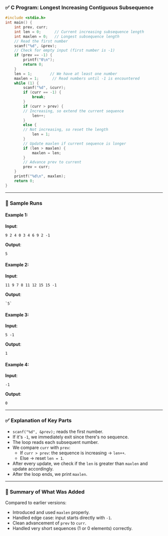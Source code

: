 ### ✅ **C Program: Longest Increasing Contiguous Subsequence**

```c
#include <stdio.h>  
int main() {     
	int prev, curr;     
	int len = 0;      // Current increasing subsequence length     
	int maxlen = 0;   // Longest subsequence length      
	// Read the first number     
	scanf("%d", &prev);      
	// Check for empty input (first number is -1)     
	if (prev == -1) {         
		printf("0\n");         
		return 0;     
	}      
	len = 1;        // We have at least one number     
	maxlen = 1;      // Read numbers until -1 is encountered     
	while (1) {         
		scanf("%d", &curr);          
		if (curr == -1) {             
			break;         
		}          
		if (curr > prev) {             
		// Increasing, so extend the current sequence             
			len++;         
		} 
		else {             
		// Not increasing, so reset the length             
			len = 1;         
		}          
		// Update maxlen if current sequence is longer         
		if (len > maxlen) {             
			maxlen = len;         
		}          
		// Advance prev to current         
		prev = curr;     
	}      
	printf("%d\n", maxlen);      
	return 0; 
}
```

---

### 🧪 **Sample Runs**

#### **Example 1**:

**Input**:  
```
9 2 4 0 3 4 6 9 2 -1  
```
**Output**:  
```
5
```

#### **Example 2**:

**Input**:  
```
11 9 7 8 11 12 15 15 -1  
```
**Output**:  
```
`5`
```

#### **Example 3**:

**Input**:  
```
5 -1  
```
**Output**:  
```
1
```

#### **Example 4**:

**Input**:  
```
-1  
```
**Output**:  
```
0
```

---

### ✅ **Explanation of Key Parts**

- `scanf("%d", &prev);` reads the first number.
- If it's `-1`, we immediately exit since there's no sequence.
- The loop reads each subsequent number.
- We compare `curr` with `prev`:
    - If `curr > prev`: the sequence is increasing → `len++`.
    - Else → reset `len = 1`.
- After every update, we check if the `len` is greater than `maxlen` and update accordingly.
- After the loop ends, we print `maxlen`.

---

### 📌 Summary of What Was Added

Compared to earlier versions:

- Introduced and used `maxlen` properly.
- Handled edge case: input starts directly with `-1`.
- Clean advancement of `prev` to `curr`.
- Handled very short sequences (1 or 0 elements) correctly.